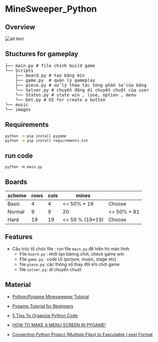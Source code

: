 # MineSweeper_Python


## Overview 
![alt text](/report_imp/image.png)

## Stuctures for gameplay
<pre>
├── main.py # file chính build game
└── Scripts
    ├── board.py # tạo bảng mìn
    ├── game.py  # quản lý gameplay
    ├── piece.py # xử lý thao tác từng phần tử của bảng
    └── Solver.py # chuyển động di chuyển chuột của user
    └── States.py # state win , lose, option , menu
    └── bnt.py # UI for create a button 
└── music
└── images
</pre>

## Requirements
```bash
python -m pip install pygame
python -m pip install requirements.txt
```
## run code
```
python -m main.py
```

## Boards

| scheme       | rows   | cols   | mines   |      |
| ------------ | ------ | ------ | ------- |------|
| Basic        | 4    | 4     | <= 50% * 16    |Choose
| Normal | 9   | 9   | 20      |<= 50% * 81|
| Hard      | 19    | 19    | <= 50 % (19*19)     | Choose


## Features

- Cấu trúc tổ chức file : run file `main.py` để hiển thị màn hình 
    - File `board.py` : khởi tạo bảnng chơi, check game win
    - File `game.py` : code UI (picture, music, stage etc)
    - file `piece.py`: các thông số thay đổi khi chơi game
    - file `solver.py`: di chuyển chuột



## Material
- [Python/Pygame Minesweeper Tutorial](https://www.youtube.com/watch?v=ABGtsAlXw7c) 
- [Pygame Tutorial for Beginners](https://www.youtube.com/watch?v=FfWpgLFMI7w)
- [5 Tips To Organize Python Code](https://www.youtube.com/watch?v=e9yMYdnSlUA&t=184s)
- [HOW TO MAKE A MENU SCREEN IN PYGAME!](https://www.youtube.com/watch?v=GMBqjxcKogA&t=81s)

- [Converting Python Project (Multiple Files) to Executable (.exe) Format](https://www.youtube.com/watch?v=wp2pNVUl3lc&t=234s)
